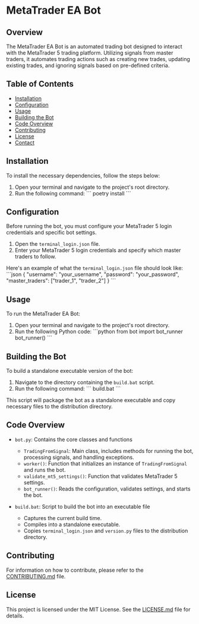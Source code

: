 # MetaTrader EA Bot

## Overview

The MetaTrader EA Bot is an automated trading bot designed to interact with the MetaTrader 5 trading platform. Utilizing signals from master traders, it automates trading actions such as creating new trades, updating existing trades, and ignoring signals based on pre-defined criteria.

## Table of Contents

- [Installation](#installation)
- [Configuration](#configuration)
- [Usage](#usage)
- [Building the Bot](#building-the-bot)
- [Code Overview](#code-overview)
- [Contributing](#contributing)
- [License](#license)
- [Contact](#contact)

## Installation

To install the necessary dependencies, follow the steps below:

1. Open your terminal and navigate to the project's root directory.
2. Run the following command:
   \`\`\`
   poetry install
   \`\`\`

## Configuration

Before running the bot, you must configure your MetaTrader 5 login credentials and specific bot settings.

1. Open the `terminal_login.json` file.
2. Enter your MetaTrader 5 login credentials and specify which master traders to follow.

Here's an example of what the `terminal_login.json` file should look like:
\`\`\`json
{
  "username": "your_username",
  "password": "your_password",
  "master_traders": ["trader_1", "trader_2"]
}
\`\`\`

## Usage

To run the MetaTrader EA Bot:

1. Open your terminal and navigate to the project's root directory.
2. Run the following Python code:
   \`\`\`python
   from bot import bot_runner
   bot_runner()
   \`\`\`

## Building the Bot

To build a standalone executable version of the bot:

1. Navigate to the directory containing the `build.bat` script.
2. Run the following command:
   \`\`\`
   build.bat
   \`\`\`

This script will package the bot as a standalone executable and copy necessary files to the distribution directory.

## Code Overview

- `bot.py`: Contains the core classes and functions
  - `TradingFromSignal`: Main class, includes methods for running the bot, processing signals, and handling exceptions.
  - `worker()`: Function that initializes an instance of `TradingFromSignal` and runs the bot.
  - `validate_mt5_settings()`: Function that validates MetaTrader 5 settings.
  - `bot_runner()`: Reads the configuration, validates settings, and starts the bot.

- `build.bat`: Script to build the bot into an executable file
  - Captures the current build time.
  - Compiles into a standalone executable.
  - Copies `terminal_login.json` and `version.py` files to the distribution directory.

## Contributing

For information on how to contribute, please refer to the [CONTRIBUTING.md](CONTRIBUTING.md) file.

## License

This project is licensed under the MIT License. See the [LICENSE.md](LICENSE.md) file for details.

